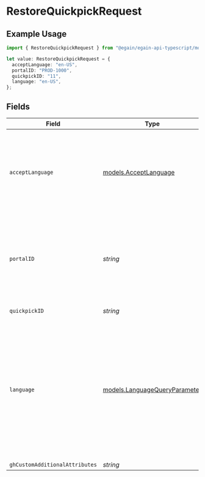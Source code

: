 # RestoreQuickpickRequest

## Example Usage

```typescript
import { RestoreQuickpickRequest } from "@egain/egain-api-typescript/models/operations";

let value: RestoreQuickpickRequest = {
  acceptLanguage: "en-US",
  portalID: "PROD-1000",
  quickpickID: "11",
  language: "en-US",
};
```

## Fields

| Field                                                                                                                                                                                                                 | Type                                                                                                                                                                                                                  | Required                                                                                                                                                                                                              | Description                                                                                                                                                                                                           | Example                                                                                                                                                                                                               |
| --------------------------------------------------------------------------------------------------------------------------------------------------------------------------------------------------------------------- | --------------------------------------------------------------------------------------------------------------------------------------------------------------------------------------------------------------------- | --------------------------------------------------------------------------------------------------------------------------------------------------------------------------------------------------------------------- | --------------------------------------------------------------------------------------------------------------------------------------------------------------------------------------------------------------------- | --------------------------------------------------------------------------------------------------------------------------------------------------------------------------------------------------------------------- |
| `acceptLanguage`                                                                                                                                                                                                      | [models.AcceptLanguage](../../models/acceptlanguage.md)                                                                                                                                                               | :heavy_check_mark:                                                                                                                                                                                                    | The Language locale accepted by the client (used for locale specific fields in resource representation and in error responses).                                                                                       | en-US                                                                                                                                                                                                                 |
| `portalID`                                                                                                                                                                                                            | *string*                                                                                                                                                                                                              | :heavy_check_mark:                                                                                                                                                                                                    | The ID of the portal being accessed.<br><br>A portal ID is composed of a 2-4 letter prefix, followed by a dash and 4-15 digits.                                                                                       | PROD-1000                                                                                                                                                                                                             |
| `quickpickID`                                                                                                                                                                                                         | *string*                                                                                                                                                                                                              | :heavy_check_mark:                                                                                                                                                                                                    | The ID of the quickpick.                                                                                                                                                                                              | 11                                                                                                                                                                                                                    |
| `language`                                                                                                                                                                                                            | [models.LanguageQueryParameter](../../models/languagequeryparameter.md)                                                                                                                                               | :heavy_minus_sign:                                                                                                                                                                                                    | The language that describes the details of a resource. Resources available in different languages may differ from each other.<li>If <code>lang</code> is not passed, then the portal's default language is used.</li> | en-US                                                                                                                                                                                                                 |
| `ghCustomAdditionalAttributes`                                                                                                                                                                                        | *string*                                                                                                                                                                                                              | :heavy_minus_sign:                                                                                                                                                                                                    | N/A                                                                                                                                                                                                                   |                                                                                                                                                                                                                       |